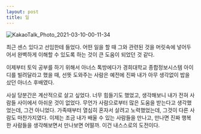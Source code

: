 ```yaml
---
layout: post
title: 일
---
```


![KakaoTalk_Photo_2021-03-10-00-11-34](https://user-images.githubusercontent.com/50545088/110492096-38bb9780-8135-11eb-80e4-6da72cb1cb25.jpeg)

최근 센스 있다고 선임한테 들었다. 어떤 일을 할 때 그와 관련된 것을 머릿속에 넣어두어서 완벽하게 이해할 수 있도록 하는 것이 큰 도움이 되었던 것 같다. 

이제부터 토익 공부를 하기 위해서 아너스 톡방에다가 경희대학교 종합정보시스템 아이디를 빌려달라고 했을 때, 선뜻 도와주는 사람은 예전에 진짜 내가 아무 생각없이 밥을 샀던 아너스 후배였다.

사실 당분간은 계산적으로 살고 싶었다. 너무 힘들기도 했었고, 생각해보니 내가 전혀 사람들 사이에서 아쉬운 것이 없었다. 무언가 사람으로부터 많은 도움을 받는다고 생각했었는데, 그건 아니었다. 가족때부터 열심히 혼자서 살려고 노력했었는데, 그것이 다른 사람도 마찬가지였다. 이제는 조금 내가 배울 수 있는 사람들을 만나고, 만나면 진짜 행복한 사람들을 생각해보면서 만나보면 어떨까. 이건 내스스로의 도전이다.